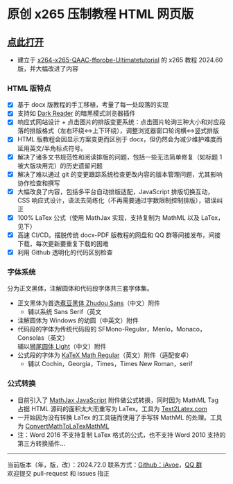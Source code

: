 # 原创 x265 压制教程 HTML 网页版

## [点此打开](https://iavoe.github.io/x265-web-tutorial/HTML/index.html)

- 建立于 [x264-x265-QAAC-ffprobe-Ultimatetutorial](https://github.com/iAvoe/x264-x265-QAAC-ffprobe-Ultimatetutorial) 的 x265 教程 2024.60 版，并大幅改进了内容

### HTML 版特点

- [x] 基于 docx 版教程的手工移植，考量了每一处段落的实现
- [x] 支持如 [Dark Reader](https://darkreader.org) 的暗黑模式浏览器插件
- [x] 响应式网站设计 + 点击图片的排版变更系统：点击图片轮询三种大小和对应段落的排版格式（左右环绕↔上下环绕），调整浏览器窗口轮询横↔竖式排版
- [x] HTML 版教程会因显示方案变更而区别于 docx，但仍然会为减少维护难度而延用英文/半角标点符号。
- [x] 解决了诸多文书规范性和阅读排版的问题，包括一些无法简单修复（如标题 1 被大版块用完）的历史遗留问题
- [x] 解决了难以通过 git 的变更跟踪系统检查更改内容的版本管理问题，尤其影响协作检查和撰写
- [x] 大幅改良了内容，包括多平台自动排版适配，JavaScript 排版切换互动，CSS 响应式设计，语法去简练化（不再需要通过字数限制控制排版），错误纠正
- [x] 100% LaTex 公式（使用 MathJax 实现，支持复制为 MathML 以及 LaTex，见下）
- [x] 高速 CI/CD。摆脱传统 docx-PDF 版教程的网盘和 QQ 群等间接发布，间接下载，每次更新要重复下载的困难
- [x] 利用 Github 透明化的代码区别检查

### 字体系统

分为正文黑体，注解圆体和代码段字体共三套字体集。

- 正文黑体为首选[煮豆黑体 Zhudou Sans](https://github.com/Buernia/Zhudou-Sans)（中文）附件  
  - 辅以系统 Sans Serif（英文
- 注解圆体为 Windows 的幼圆（中英文）附件
- 代码段的字体为传统代码段的 SFMono-Regular，Menlo，Monaco，Consolas（英文）  
辅以[狮尾圆体 Light](https://github.com/max32002/swei-gothic/blob/master)（中文）附件
- 公式段的字体为 [KaTeX Math Regular](https://github.com/KaTeX/katex-fonts/blob/master)（英文）附件（适配安卓）  
  - 辅以 Cochin，Georgia，Times，Times New Roman，serif


### 公式转换

- 目前引入了 [MathJax JavaScript]("https://cdn.jsdelivr.net/npm/mathjax@3/es5/tex-svg.js") 附件做公式转换，同时因为 MathML Tag 占据 HTML 源码的面积太大而重写为 LaTex。工具为 [Text2Latex.com]("https://www.text2latex.com")
- 一开始因为没有转换 LaTex 的工具链而使用了手写转 MathML 的处理。工具为 [ConvertMathToLaTexMathML]("https://webdemo.myscript.com/views/math/index.html")
- 注：Word 2016 不支持复制 LaTex 格式的公式，也不支持 Word 2010 支持的第三方转换插件...

-----

当前版本（年，版，改）：2024.72.0
联系方式：[Github：iAvoe]("https://github.com/iAvoe/iAvoe)，[QQ 群]("https://jq.qq.com/?_wv=1027&k=5YJFXyf")  
欢迎提交 pull-request 和 issues 指正

